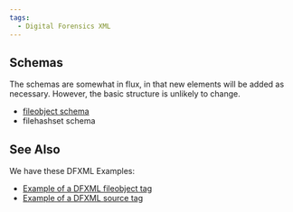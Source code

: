 ```yaml
---
tags:
  - Digital Forensics XML
---
```

## Schemas

The schemas are somewhat in flux, in that new elements will be added as
necessary. However, the basic structure is unlikely to change.

* [fileobject schema](fileobject.md)
* filehashset schema

## See Also

We have these DFXML Examples:

* [Example of a DFXML fileobject tag](dfxml_example_fileobject_tag)
* [Example of a DFXML source tag](dfxml_example_source_tag.md)
